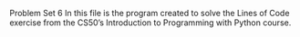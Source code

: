 Problem Set 6
In this file is the program created to solve the Lines of Code exercise from the CS50’s Introduction to Programming with Python course.
